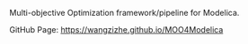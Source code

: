 Multi-objective Optimization framework/pipeline for Modelica.

GitHub Page: https://wangzizhe.github.io/MOO4Modelica